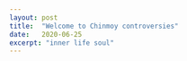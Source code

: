 ```yaml
---
layout: post
title:  "Welcome to Chinmoy controversies"
date:   2020-06-25
excerpt: "inner life soul"
---
```

